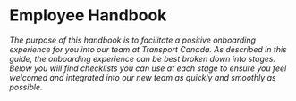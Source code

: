 # Employee Handbook #

*The purpose of this handbook is to facilitate a positive onboarding experience for you into our team at Transport Canada. As described in this guide, the onboarding experience can be best broken down into stages. Below you will find checklists you can use at each stage to ensure you feel welcomed and integrated into our new team as quickly and smoothly as possible.*

